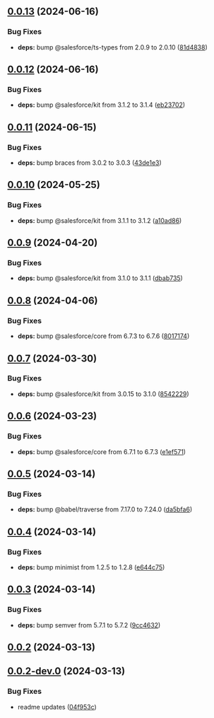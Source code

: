 ## [0.0.13](https://github.com/salesforcecli/test-library-release/compare/0.0.12...0.0.13) (2024-06-16)


### Bug Fixes

* **deps:** bump @salesforce/ts-types from 2.0.9 to 2.0.10 ([81d4838](https://github.com/salesforcecli/test-library-release/commit/81d483875091c65c408a3d07ce67e18189917851))



## [0.0.12](https://github.com/salesforcecli/test-library-release/compare/0.0.11...0.0.12) (2024-06-16)


### Bug Fixes

* **deps:** bump @salesforce/kit from 3.1.2 to 3.1.4 ([eb23702](https://github.com/salesforcecli/test-library-release/commit/eb23702feb87573460a91d5c9cadd3d91e2393ec))



## [0.0.11](https://github.com/salesforcecli/test-library-release/compare/0.0.10...0.0.11) (2024-06-15)


### Bug Fixes

* **deps:** bump braces from 3.0.2 to 3.0.3 ([43de1e3](https://github.com/salesforcecli/test-library-release/commit/43de1e3dc770c6b95b7e1e22f0619c1ea32657c9))



## [0.0.10](https://github.com/salesforcecli/test-library-release/compare/0.0.9...0.0.10) (2024-05-25)


### Bug Fixes

* **deps:** bump @salesforce/kit from 3.1.1 to 3.1.2 ([a10ad86](https://github.com/salesforcecli/test-library-release/commit/a10ad8652cc1fe8fc09b70e426fcdd6c6dc1b6a8))



## [0.0.9](https://github.com/salesforcecli/test-library-release/compare/0.0.8...0.0.9) (2024-04-20)


### Bug Fixes

* **deps:** bump @salesforce/kit from 3.1.0 to 3.1.1 ([dbab735](https://github.com/salesforcecli/test-library-release/commit/dbab7356ba5d676755afa8a1cca3a1b557f3c9bd))



## [0.0.8](https://github.com/salesforcecli/test-library-release/compare/0.0.7...0.0.8) (2024-04-06)


### Bug Fixes

* **deps:** bump @salesforce/core from 6.7.3 to 6.7.6 ([8017174](https://github.com/salesforcecli/test-library-release/commit/8017174ed5888b05c7657bc4831a446b81ef1bd8))



## [0.0.7](https://github.com/salesforcecli/test-library-release/compare/0.0.6...0.0.7) (2024-03-30)


### Bug Fixes

* **deps:** bump @salesforce/kit from 3.0.15 to 3.1.0 ([8542229](https://github.com/salesforcecli/test-library-release/commit/8542229592c7df62e4a41b088d7379fc8330e9dc))



## [0.0.6](https://github.com/salesforcecli/test-library-release/compare/0.0.5...0.0.6) (2024-03-23)


### Bug Fixes

* **deps:** bump @salesforce/core from 6.7.1 to 6.7.3 ([e1ef571](https://github.com/salesforcecli/test-library-release/commit/e1ef571b77b69ddaec3253e2fabb093d48453162))



## [0.0.5](https://github.com/salesforcecli/test-library-release/compare/0.0.4...0.0.5) (2024-03-14)


### Bug Fixes

* **deps:** bump @babel/traverse from 7.17.0 to 7.24.0 ([da5bfa6](https://github.com/salesforcecli/test-library-release/commit/da5bfa60d8e0b64b54ec316d766e062eb49155df))



## [0.0.4](https://github.com/salesforcecli/test-library-release/compare/0.0.3...0.0.4) (2024-03-14)


### Bug Fixes

* **deps:** bump minimist from 1.2.5 to 1.2.8 ([e644c75](https://github.com/salesforcecli/test-library-release/commit/e644c755730c5240fe830472e9aed72293b476cd))



## [0.0.3](https://github.com/salesforcecli/test-library-release/compare/0.0.2...0.0.3) (2024-03-14)


### Bug Fixes

* **deps:** bump semver from 5.7.1 to 5.7.2 ([9cc4632](https://github.com/salesforcecli/test-library-release/commit/9cc463209baa012f43677cc523456df20555d798))



## [0.0.2](https://github.com/salesforcecli/test-library-release/compare/0.0.2-dev.0...0.0.2) (2024-03-13)



## [0.0.2-dev.0](https://github.com/salesforcecli/test-library-release/compare/04f953c60731a8b52667b05c2944577c8c7c7a28...0.0.2-dev.0) (2024-03-13)


### Bug Fixes

* readme updates ([04f953c](https://github.com/salesforcecli/test-library-release/commit/04f953c60731a8b52667b05c2944577c8c7c7a28))



